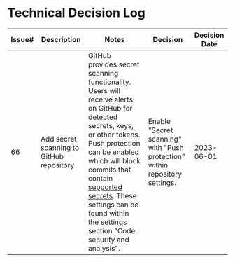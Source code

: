 # Technical Decision Log

| Issue# | Description | Notes | Decision | Decision Date |
| ------ | ----------- | ----- | -------- | ------------- |
| 66 | Add secret scanning to GitHub repository | GitHub provides secret scanning functionality. Users will receive alerts on GitHub for detected secrets, keys, or other tokens. Push protection can be enabled which will block commits that contain [supported secrets](https://docs.github.com/en/code-security/secret-scanning/secret-scanning-patterns#supported-secrets). These settings can be found within the settings section "Code security and analysis". | Enable "Secret scanning" with "Push protection" within repository settings. | 2023-06-01 |
